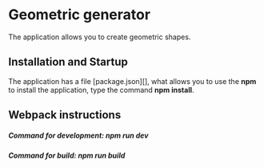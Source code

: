 # Geometric generator

The application allows you to create geometric shapes.

## Installation and Startup

The application has a file [package.json][], what allows you to use the 
**npm** to install the application, type the command **npm install**.

## Webpack instructions

##### Command for development: **npm run dev**

##### Command for build: **npm run build**